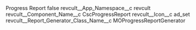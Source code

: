 <?xml version="1.0" encoding="UTF-8"?>
<CustomMetadata xmlns="http://soap.sforce.com/2006/04/metadata" xmlns:xsi="http://www.w3.org/2001/XMLSchema-instance" xmlns:xsd="http://www.w3.org/2001/XMLSchema">
    <label>Progress Report</label>
    <protected>false</protected>
    <values>
        <field>revcult__App_Namespace__c</field>
        <value xsi:type="xsd:string">revcult</value>
    </values>
    <values>
        <field>revcult__Component_Name__c</field>
        <value xsi:type="xsd:string">CscProgressReport</value>
    </values>
    <values>
        <field>revcult__Icon__c</field>
        <value xsi:type="xsd:string">ad_set</value>
    </values>
    <values>
        <field>revcult__Report_Generator_Class_Name__c</field>
        <value xsi:type="xsd:string">MOProgressReportGenerator</value>
    </values>
</CustomMetadata>
